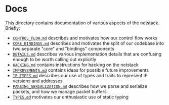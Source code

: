 # Docs

This directory contains documentation of various aspects of the netstack. Briefly:
- [`CONTROL_FLOW.md`](./CONTROL_FLOW.md) describes and motivates how our control flow works
- [`CORE_BINDINGS.md`](./CORE_BINDINGS.md) describes and motivates the split of
  our codebase into two separate "core" and "bindings" components
- [`DETAILS.md`](./DETAILS.md) describes various implementation details that are
  confusing enough to be worth calling out explicitly
- [`HACKING.md`](./HACKING.md) contains instructions for hacking on the netstack
- [`IMPROVEMENTS.md`](./IMPROVEMENTS.md) contains ideas for possible future improvements
- [`IP_TYPES.md`](./IP_TYPES.md) describes our use of types and traits to represent IP versions and addresses
- [`PARSING_SERIALIZATION.md`](./PARSING_SERIALIZATION.md) describes how we
  parse and serialize packets, and how we manage packet buffers
- [`TYPES.md`](./TYPES.md) motivates our enthusiastic use of static typing
